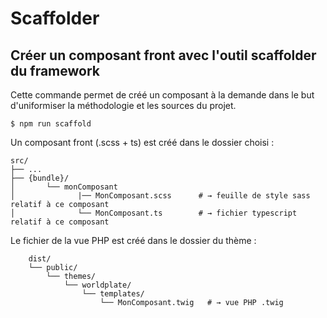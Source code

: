 # Scaffolder 

## Créer un composant front avec l'outil scaffolder du framework

Cette commande permet de créé un composant à la demande dans le but d'uniformiser 
la méthodologie et les sources du projet. 

```shell
$ npm run scaffold  
```       
Un composant front (.scss + ts) est créé dans le dossier choisi : 

```shell
src/                         
├── ...                
├── {bundle}/                       
│       └── monComposant          
│              |── MonComposant.scss      # → feuille de style sass relatif à ce composant
│              └── MonComposant.ts        # → fichier typescript relatif à ce composant          
```  

Le fichier de la vue PHP est créé dans le dossier du thème :

```shell
    dist/      
    └── public/                   
        └── themes/                   
            └── worldplate/                   
                └── templates/                   
                    └── MonComposant.twig   # → vue PHP .twig           
``` 

